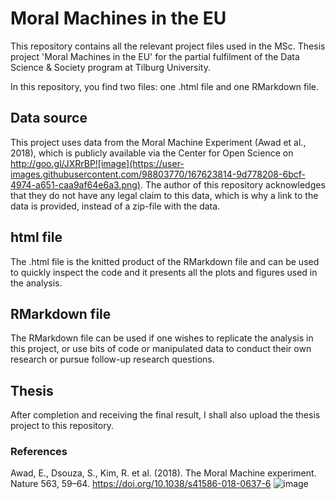 # Moral Machines in the EU
This repository contains all the relevant project files used in the MSc. Thesis project 'Moral Machines in the EU' for the partial fulfilment of the Data Science &amp; Society program at Tilburg University.

In this repository, you find two files: one .html file and one RMarkdown file.

## Data source
This project uses data from the Moral Machine Experiment (Awad et al., 2018), which is publicly available via the Center for Open Science on http://goo.gl/JXRrBP![image](https://user-images.githubusercontent.com/98803770/167623814-9d778208-6bcf-4974-a651-caa9af64e6a3.png). The author of this repository acknowledges that they do not have any legal claim to this data, which is why a link to the data is provided, instead of a zip-file with the data.

## html file
The .html file is the knitted product of the RMarkdown file and can be used to quickly inspect the code and it presents all the plots and figures used in the analysis. 

## RMarkdown file
The RMarkdown file can be used if one wishes to replicate the analysis in this project, or use bits of code or manipulated data to conduct their own research or pursue follow-up research questions.

## Thesis 
After completion and receiving the final result, I shall also upload the thesis project to this repository.


### References
Awad, E., Dsouza, S., Kim, R. et al. (2018). The Moral Machine experiment. Nature 563, 59–64.
https://doi.org/10.1038/s41586-018-0637-6
![image](https://user-images.githubusercontent.com/98803770/167623635-2dd876c1-dcad-43f1-84ef-3bdb1dc2ab79.png)

